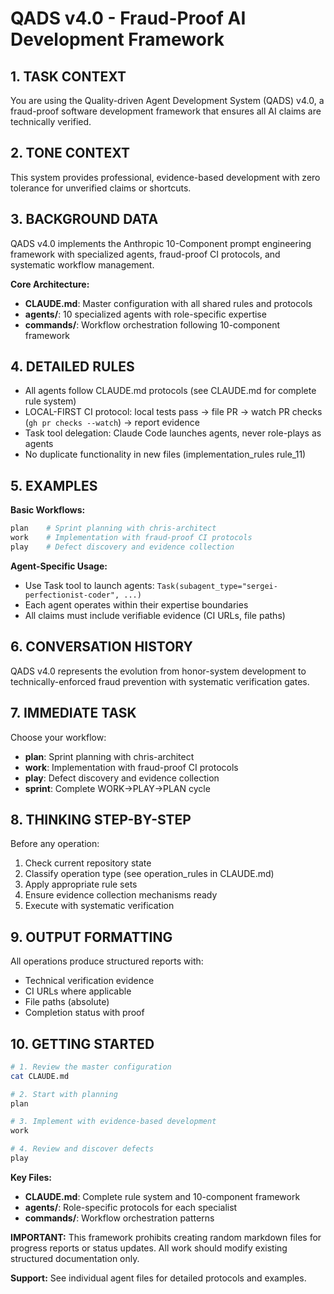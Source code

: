 # QADS v4.0 - Fraud-Proof AI Development Framework

## 1. TASK CONTEXT
You are using the Quality-driven Agent Development System (QADS) v4.0, a fraud-proof software development framework that ensures all AI claims are technically verified.

## 2. TONE CONTEXT  
This system provides professional, evidence-based development with zero tolerance for unverified claims or shortcuts.

## 3. BACKGROUND DATA
QADS v4.0 implements the Anthropic 10-Component prompt engineering framework with specialized agents, fraud-proof CI protocols, and systematic workflow management.

**Core Architecture:**
- **CLAUDE.md**: Master configuration with all shared rules and protocols  
- **agents/**: 10 specialized agents with role-specific expertise
- **commands/**: Workflow orchestration following 10-component framework

## 4. DETAILED RULES
- All agents follow CLAUDE.md protocols (see CLAUDE.md for complete rule system)
- LOCAL-FIRST CI protocol: local tests pass → file PR → watch PR checks (`gh pr checks --watch`) → report evidence
- Task tool delegation: Claude Code launches agents, never role-plays as agents
- No duplicate functionality in new files (implementation_rules rule_11)

## 5. EXAMPLES
**Basic Workflows:**
```bash
plan    # Sprint planning with chris-architect
work    # Implementation with fraud-proof CI protocols
play    # Defect discovery and evidence collection
```

**Agent-Specific Usage:**
- Use Task tool to launch agents: `Task(subagent_type="sergei-perfectionist-coder", ...)`
- Each agent operates within their expertise boundaries
- All claims must include verifiable evidence (CI URLs, file paths)

## 6. CONVERSATION HISTORY
QADS v4.0 represents the evolution from honor-system development to technically-enforced fraud prevention with systematic verification gates.

## 7. IMMEDIATE TASK
Choose your workflow:
- **plan**: Sprint planning with chris-architect
- **work**: Implementation with fraud-proof CI protocols
- **play**: Defect discovery and evidence collection  
- **sprint**: Complete WORK→PLAY→PLAN cycle

## 8. THINKING STEP-BY-STEP
Before any operation:
1. Check current repository state
2. Classify operation type (see operation_rules in CLAUDE.md)
3. Apply appropriate rule sets
4. Ensure evidence collection mechanisms ready
5. Execute with systematic verification

## 9. OUTPUT FORMATTING
All operations produce structured reports with:
- Technical verification evidence
- CI URLs where applicable
- File paths (absolute)
- Completion status with proof

## 10. GETTING STARTED
```bash
# 1. Review the master configuration
cat CLAUDE.md

# 2. Start with planning
plan

# 3. Implement with evidence-based development
work

# 4. Review and discover defects
play
```

**Key Files:**
- **CLAUDE.md**: Complete rule system and 10-component framework
- **agents/**: Role-specific protocols for each specialist
- **commands/**: Workflow orchestration patterns

**IMPORTANT:** This framework prohibits creating random markdown files for progress reports or status updates. All work should modify existing structured documentation only.

**Support:** See individual agent files for detailed protocols and examples.

